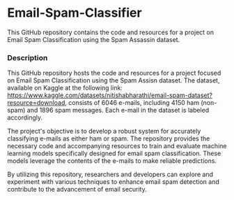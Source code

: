 # Email-Spam-Classifier

This GitHub repository contains the code and resources for a project on Email Spam Classification using the Spam Assassin dataset.

<h3>Description</h3>

This GitHub repository hosts the code and resources for a project focused on Email Spam Classification using the Spam Assisn dataset. The dataset, available on Kaggle at the following link: https://www.kaggle.com/datasets/nitishabharathi/email-spam-dataset?resource=download, consists of 6046 e-mails, including 4150 ham (non-spam) and 1896 spam messages. Each e-mail in the dataset is labeled accordingly.

The project's objective is to develop a robust system for accurately classifying e-mails as either ham or spam. The repository provides the necessary code and accompanying resources to train and evaluate machine learning models specifically designed for email spam classification. These models leverage the contents of the e-mails to make reliable predictions.

By utilizing this repository, researchers and developers can explore and experiment with various techniques to enhance email spam detection and contribute to the advancement of email security.
